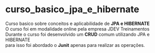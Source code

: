 # curso_basico_jpa_e_hibernate
Curso basico sobre conceitos e aplicabilidade de  **JPA e HIBERNATE**	</br>
O curso foi em modalidade online pela empresa JDEV Treinamentos </br>
Durante o curso foi desenvolvido um **CRUD** comum utilizando JPA e HIBERNATE </br>
para isso foi abordado o **Junit** apenas para realizar as operações.

